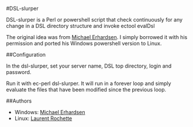 #DSL-slurper

DSL-slurper is a Perl or powershell script that check continuously for any
change in a DSL directory structure and invoke ectool evalDsl

The original idea was from [Michael Erhardsen](https://www.linkedin.com/in/michaelerhardsen). I simply borrowed
it with his permission and ported his Windows powershell version to Linux.

##Configuration

In the dsl-slurper, set your server name, DSL top directory, login and password.

Run it with ec-perl dsl-slurper. It will run in a forever loop and simply
evaluate the files that have been modified since the previous loop.


##Authors
* Windows: [Michael Erhardsen](mailto:michael.erhardsen@LEGO.com)
* Linux: [Laurent Rochette](mailto:lrochette@electric-cloud.com)
